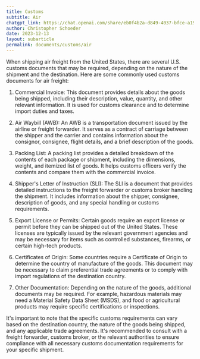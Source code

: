 ```yaml
---
title: Customs
subtitle: Air
chatgpt_link: https://chat.openai.com/share/eb0f4b2a-d849-4037-bfce-a196310b9dbe
author: Christopher Schoeder
date: 2023-12-13
layout: subarticle
permalink: documents/customs/air
---
```


When shipping air freight from the United States, there are several U.S. customs documents that may be required, depending on the nature of the shipment and the destination. Here are some commonly used customs documents for air freight:

1. Commercial Invoice: This document provides details about the goods being shipped, including their description, value, quantity, and other relevant information. It is used for customs clearance and to determine import duties and taxes.

2. Air Waybill (AWB): An AWB is a transportation document issued by the airline or freight forwarder. It serves as a contract of carriage between the shipper and the carrier and contains information about the consignor, consignee, flight details, and a brief description of the goods.

3. Packing List: A packing list provides a detailed breakdown of the contents of each package or shipment, including the dimensions, weight, and itemized list of goods. It helps customs officers verify the contents and compare them with the commercial invoice.

4. Shipper's Letter of Instruction (SLI): The SLI is a document that provides detailed instructions to the freight forwarder or customs broker handling the shipment. It includes information about the shipper, consignee, description of goods, and any special handling or customs requirements.

5. Export License or Permits: Certain goods require an export license or permit before they can be shipped out of the United States. These licenses are typically issued by the relevant government agencies and may be necessary for items such as controlled substances, firearms, or certain high-tech products.

6. Certificates of Origin: Some countries require a Certificate of Origin to determine the country of manufacture of the goods. This document may be necessary to claim preferential trade agreements or to comply with import regulations of the destination country.

7. Other Documentation: Depending on the nature of the goods, additional documents may be required. For example, hazardous materials may need a Material Safety Data Sheet (MSDS), and food or agricultural products may require specific certifications or inspections.

It's important to note that the specific customs requirements can vary based on the destination country, the nature of the goods being shipped, and any applicable trade agreements. It's recommended to consult with a freight forwarder, customs broker, or the relevant authorities to ensure compliance with all necessary customs documentation requirements for your specific shipment.
